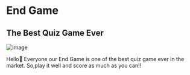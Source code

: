 # End Game

## The Best Quiz Game Ever

![image](https://user-images.githubusercontent.com/81029204/188479300-647b9ee2-232c-49fd-9003-62d110b354e2.png)


Hello👋 Everyone our End Game is one of the best quiz game ever in the market. So,play it well and score as much as you can!!
